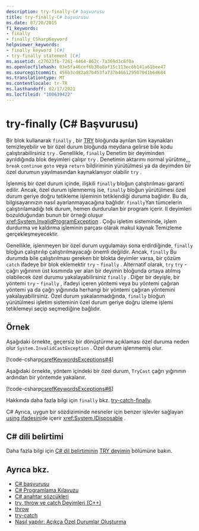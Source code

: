 ```yaml
---
description: try-finally-C# başvurusu
title: try-finally-C# başvurusu
ms.date: 07/20/2015
f1_keywords:
- finally
- finally_CSharpKeyword
helpviewer_keywords:
- finally keyword [C#]
- try-finally statement [C#]
ms.assetid: c27623fb-7261-4464-862c-7a369d3c8f0a
ms.openlocfilehash: 03e5fa46cef6b30a0af15c113ec6b141a61bee47
ms.sourcegitcommit: 456b3cd82a87b453fa737b4661295070d1b6d684
ms.translationtype: MT
ms.contentlocale: tr-TR
ms.lasthandoff: 02/17/2021
ms.locfileid: "100639422"
---
```

# <a name="try-finally-c-reference"></a>try-finally (C# Başvurusu)

Bir blok kullanarak `finally` , bir [TRY](try-catch.md) bloğunda ayrılan tüm kaynakları temizleyebilir ve bir özel durum bloğunda meydana gelirse bile kodu çalıştırabilirsiniz `try` . Genellikle, `finally` Denetim bir deyiminden ayrıldığında blok deyimleri çalışır `try` . Denetimin aktarımı normal yürütme,,, `break` `continue` `goto` veya `return` bildiriminin yürütülmesi ya da deyimden bir özel durumun yayılmasından kaynaklanıyor olabilir `try` .

İşlenmiş bir özel durum içinde, ilişkili `finally` bloğun çalıştırılması garanti edilir. Ancak, özel durum işlenmemiş ise, `finally` bloğun yürütülmesi özel durum geriye doğru tetikleme işleminin tetiklendiği duruma bağlıdır. Bu da, bilgisayarınızın nasıl ayarlanmayacağına bağlıdır. `finally`Yan tümcelerin çalıştırılamadığı tek durum, hemen durdurulan bir program içerir. Il deyimleri bozulduğundan bunun bir örneği oluşur <xref:System.InvalidProgramException> . Çoğu işletim sisteminde, işlem durdurma ve kaldırma işleminin parçası olarak makul kaynak Temizleme gerçekleşmeyecektir.

Genellikle, işlenmeyen bir özel durum uygulamayı sona erdirdiğinde, `finally` bloğun çalıştırılıp çalıştırılmayacağı önemli değildir. Ancak, `finally` Bu durumda bile çalıştırılması gereken bir blokta deyimler varsa, bir çözüm `catch` ifadeye bir blok eklemektir `try` - `finally` . Alternatif olarak, `try` `try` - çağrı yığınının üst kısmında yer alan bir deyimin bloğunda ortaya atılmış olabilecek özel durumu yakalayabilirsiniz `finally` . Diğer bir deyişle, bir yöntemi `try` - `finally` , ifadeyi içeren yöntemi veya bu yöntemi çağıran yöntemi ya da çağrı yığınında herhangi bir yöntemi çağıran yöntemini yakalayabilirsiniz. Özel durum yakalanmadığında, `finally` bloğun yürütülmesi işletim sisteminin özel durum geriye doğru izleme işlemi tetiklemeyi seçip seçmediğine bağlıdır.

## <a name="example"></a>Örnek

Aşağıdaki örnekte, geçersiz bir dönüştürme açıklaması özel duruma neden olur `System.InvalidCastException` . Özel durum işlenmemiş olur.

[!code-csharp[csrefKeywordsExceptions#4](~/samples/snippets/csharp/VS_Snippets_VBCSharp/csrefKeywordsExceptions/CS/csrefKeywordsExceptions.cs#4)]

Aşağıdaki örnekte, yöntem içindeki bir özel durum, `TryCast` çağrı yığınının ardından bir yöntemde yakalanır.

[!code-csharp[csrefKeywordsExceptions#6](~/samples/snippets/csharp/VS_Snippets_VBCSharp/csrefKeywordsExceptions/CS/csrefKeywordsExceptions.cs#6)]

Hakkında daha fazla bilgi için `finally` bkz. [try-catch-finally](try-catch-finally.md).

C# Ayrıca, uygun bir sözdiziminde nesneler için benzer işlevler sağlayan [using ifadesini](using-statement.md)de içerir <xref:System.IDisposable> .

## <a name="c-language-specification"></a>C# dili belirtimi

Daha fazla bilgi için [C# dil belirtiminin](~/_csharplang/spec/introduction.md) [TRY deyimin](~/_csharplang/spec/statements.md#the-try-statement) bölümüne bakın.

## <a name="see-also"></a>Ayrıca bkz.

- [C# başvurusu](../index.md)
- [C# Programlama Kılavuzu](../../programming-guide/index.md)
- [C# anahtar sözcükleri](index.md)
- [try, throw ve catch Deyimleri (C++)](/cpp/cpp/try-throw-and-catch-statements-cpp)
- [throw](throw.md)
- [try-catch](try-catch.md)
- [Nasıl yapılır: Açıkça Özel Durumlar Oluşturma](../../../standard/exceptions/how-to-explicitly-throw-exceptions.md)
